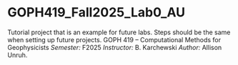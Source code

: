 # GOPH419_Fall2025_Lab0_AU
Tutorial project that is an example for future labs. Steps should be the same when setting up future projects. GOPH 419 – Computational Methods for Geophysicists *Semester:* F2025 *Instructor:* B. Karchewski *Author:* Allison Unruh. 
